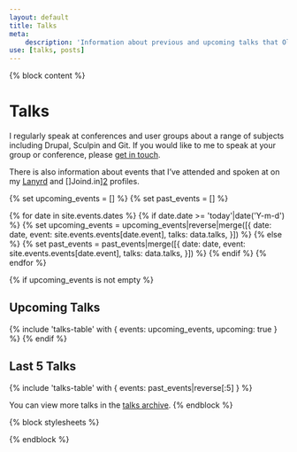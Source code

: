 ```yaml
---
layout: default
title: Talks
meta:
    description: 'Information about previous and upcoming talks that Oliver has presented at conferences and user groups'
use: [talks, posts]
---
```

{% block content %}
# Talks

I regularly speak at conferences and user groups about a range of subjects including Drupal, Sculpin and Git. If you would like to me to speak at your group or conference, please [get in touch][0].

There is also information about events that I’ve attended and spoken at on my [Lanyrd][1] and []Joind.in][2] profiles.

{% set upcoming_events = [] %}
{% set past_events = [] %}

{% for date in site.events.dates %}
    {% if date.date >= 'today'|date('Y-m-d') %}
        {% set upcoming_events = upcoming_events|reverse|merge([{
            date: date,
            event: site.events.events[date.event],
            talks: data.talks,
        }]) %}
    {% else %}
        {% set past_events = past_events|merge([{
            date: date,
            event: site.events.events[date.event],
            talks: data.talks,
        }]) %}
    {% endif %}
{% endfor %}

{% if upcoming_events is not empty %}
## Upcoming Talks

{% include 'talks-table' with { events: upcoming_events, upcoming: true } %}
{% endif %}

## Last 5 Talks

{% include 'talks-table' with { events: past_events|reverse[:5] } %}

You can view more talks in the [talks archive][3].
{% endblock %}

{% block stylesheets %}
<link rel="stylesheet" href="{{ site.url }}/assets/css/talks-table.css">
{% endblock %}

[0]: {{site.url}}/contact
[1]: {{site.lanyrd.url}}
[2]: {{site.joindin.url}}
[3]: {{site.url}}/talks/archive
